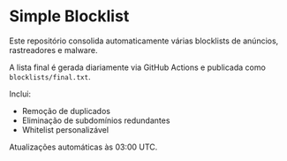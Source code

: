 # Simple Blocklist

Este repositório consolida automaticamente várias blocklists de anúncios, rastreadores e malware.

A lista final é gerada diariamente via GitHub Actions e publicada como `blocklists/final.txt`.

Inclui:
- Remoção de duplicados
- Eliminação de subdomínios redundantes
- Whitelist personalizável

Atualizações automáticas às 03:00 UTC.
